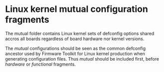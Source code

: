 # Linux kernel mutual configuration fragments

The mutual folder contains Linux kernel sets of defconfig options shared accros all boards regardless of board hardware nor kernel versions.

The *mutual* configurations should be seen as the common defconfig ancestor used by Firmware Toolkit for Linux kernel production when generating configuration files. Thus *mutual* should be included first, before *hardware* or *functional* fragments.

